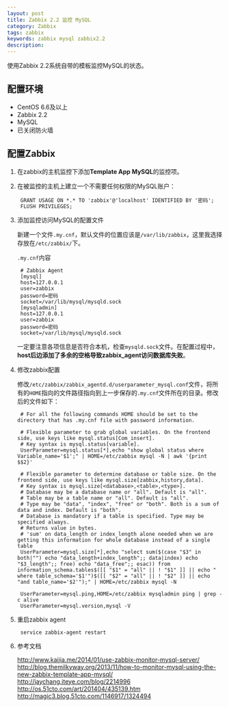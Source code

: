 ```yaml
---
layout: post
title: Zabbix 2.2 监控 MySQL
category: Zabbix
tags: zabbix
keywords: zabbix mysql zabbix2.2
description: 
---
```


使用Zabbix 2.2系统自带的模板监控MySQL的状态。

## 配置环境

* CentOS 6.6及以上
* Zabbix 2.2
* MySQL
* 已关闭防火墙

## 配置Zabbix

1. 在zabbix的主机监控下添加**Template App MySQL**的监控项。
2. 在被监控的主机上建立一个不需要任何权限的MySQL账户：
  
        GRANT USAGE ON *.* TO 'zabbix'@'localhost' IDENTIFIED BY '密码';
        FLUSH PRIVILEGES;

3. 添加监控访问MySQL的配置文件

    新建一个文件`.my.cnf`，默认文件的位置应该是`/var/lib/zabbix`，这里我选择存放在`/etc/zabbix/`下。

    `.my.cnf`内容

        # Zabbix Agent
        [mysql]
        host=127.0.0.1
        user=zabbix
        password=密码
        socket=/var/lib/mysql/mysqld.sock
        [mysqladmin]
        host=127.0.0.1
        user=zabbix
        password=密码
        socket=/var/lib/mysql/mysqld.sock

    一定要注意各项信息是否符合本机，检查`mysqld.sock`文件。在配置过程中，**host后边添加了多余的空格导致zabbix_agent访问数据库失败**。

4. 修改zabbix配置

    修改`/etc/zabbix/zabbix_agentd.d/userparameter_mysql.conf`文件，将所有的`HOME`指向的文件路径指向到上一步保存的`.my.cnf`文件所在的目录。修改后的文件如下：

        # For all the following commands HOME should be set to the directory that has .my.cnf file with password information.

        # Flexible parameter to grab global variables. On the frontend side, use keys like mysql.status[Com_insert].
        # Key syntax is mysql.status[variable].
        UserParameter=mysql.status[*],echo "show global status where Variable_name='$1';" | HOME=/etc/zabbix mysql -N | awk '{print $$2}'

        # Flexible parameter to determine database or table size. On the frontend side, use keys like mysql.size[zabbix,history,data].
        # Key syntax is mysql.size[<database>,<table>,<type>].
        # Database may be a database name or "all". Default is "all".
        # Table may be a table name or "all". Default is "all".
        # Type may be "data", "index", "free" or "both". Both is a sum of data and index. Default is "both".
        # Database is mandatory if a table is specified. Type may be specified always.
        # Returns value in bytes.
        # 'sum' on data_length or index_length alone needed when we are getting this information for whole database instead of a single table
        UserParameter=mysql.size[*],echo "select sum($(case "$3" in both|"") echo "data_length+index_length";; data|index) echo "$3_length";; free) echo "data_free";; esac)) from information_schema.tables$([[ "$1" = "all" || ! "$1" ]] || echo " where table_schema='$1'")$([[ "$2" = "all" || ! "$2" ]] || echo "and table_name='$2'");" | HOME=/etc/zabbix mysql -N

        UserParameter=mysql.ping,HOME=/etc/zabbix mysqladmin ping | grep -c alive
        UserParameter=mysql.version,mysql -V

5. 重启zabbix agent

        service zabbix-agent restart

6. 参考文档

    http://www.kaijia.me/2014/01/use-zabbix-monitor-mysql-server/
    http://blog.themilkyway.org/2013/11/how-to-monitor-mysql-using-the-new-zabbix-template-app-mysql/
    http://jaychang.iteye.com/blog/2214996
    http://os.51cto.com/art/201404/435139.htm
    http://magic3.blog.51cto.com/1146917/1324494